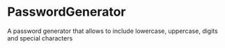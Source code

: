 # PasswordGenerator
A password generator that allows to include lowercase, uppercase, digits and special characters
